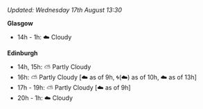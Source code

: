 *Updated: Wednesday 17th August 13:30*

**Glasgow**

* 14h - 1h: :cloud: Cloudy

**Edinburgh**

* 14h, 15h: :partly_sunny: Partly Cloudy
* 16h: :partly_sunny: Partly Cloudy [:cloud: as of 9h, :cyclone:(:cloud:) as of 10h, :cloud: as of 13h]
* 17h - 19h: :partly_sunny: Partly Cloudy [:cloud: as of 9h]
* 20h - 1h: :cloud: Cloudy
